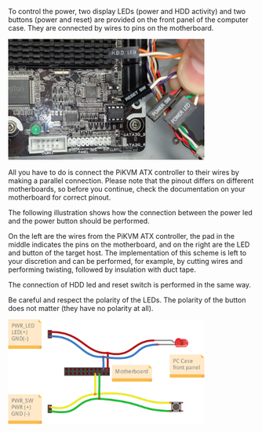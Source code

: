 To control the power, two display LEDs (power and HDD activity) and two buttons (power and reset) are provided
on the front panel of the computer case. They are connected by wires to pins on the motherboard.

<img src="../atx_board/atx_board_5.jpg" width="400"/>

All you have to do is connect the PiKVM ATX controller to their wires by making a parallel connection.
Please note that the pinout differs on different motherboards, so before you continue,
check the documentation on your motherboard for correct pinout.

The following illustration shows how the connection between the power led and the power button should be performed.

On the left are the wires from the PiKVM ATX controller, the pad in the middle indicates the pins on the motherboard,
and on the right are the LED and button of the target host. The implementation of this scheme is left to your discretion
and can be performed, for example, by cutting wires and performing twisting, followed by insulation with duct tape.

The connection of HDD led and reset switch is performed in the same way.

Be careful and respect the polarity of the LEDs. The polarity of the button does not matter (they have no polarity at all).

<img src="../_diy/atx_connection.png" width="400"/>

